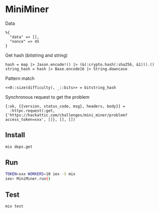 # MiniMiner

Data

```
%{
  "data" => [],
  "nonce" => 45
}
```
Get hash (bitstring and string)

```
hash = map |> Jason.encode!() |> (&(:crypto.hash(:sha256, &1))).()
string_hash = hash |> Base.encode16 |> String.downcase
```
Pattern match
```
<<0::size(difficulty), _::bits>> = bitstring_hash
```
Synchronous request to get the problem
```
{:ok, {{version, status_code, msg}, headers, body}} =
  :httpc.request(:get, {'https://hackattic.com/challenges/mini_miner/problem?access_token=xxx', []}, [], [])
```

## Install
```sh
mix deps.get
```

## Run

```sh
TOKEN=xxx WORKERS=10 iex -S mix
iex> MiniMiner.run()
```

## Test
```sh
mix test
```
